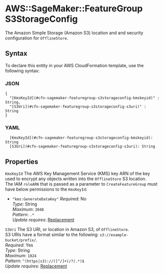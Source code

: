 # AWS::SageMaker::FeatureGroup S3StorageConfig<a name="aws-properties-sagemaker-featuregroup-s3storageconfig"></a>

The Amazon Simple Storage \(Amazon S3\) location and and security configuration for `OfflineStore`\.

## Syntax<a name="aws-properties-sagemaker-featuregroup-s3storageconfig-syntax"></a>

To declare this entity in your AWS CloudFormation template, use the following syntax:

### JSON<a name="aws-properties-sagemaker-featuregroup-s3storageconfig-syntax.json"></a>

```
{
  "[KmsKeyId](#cfn-sagemaker-featuregroup-s3storageconfig-kmskeyid)" : String,
  "[S3Uri](#cfn-sagemaker-featuregroup-s3storageconfig-s3uri)" : String
}
```

### YAML<a name="aws-properties-sagemaker-featuregroup-s3storageconfig-syntax.yaml"></a>

```
  [KmsKeyId](#cfn-sagemaker-featuregroup-s3storageconfig-kmskeyid): String
  [S3Uri](#cfn-sagemaker-featuregroup-s3storageconfig-s3uri): String
```

## Properties<a name="aws-properties-sagemaker-featuregroup-s3storageconfig-properties"></a>

`KmsKeyId` <a name="cfn-sagemaker-featuregroup-s3storageconfig-kmskeyid"></a>
The AWS Key Management Service \(KMS\) key ARN of the key used to encrypt any objects written into the `OfflineStore` S3 location\.  
The IAM `roleARN` that is passed as a parameter to `CreateFeatureGroup` must have below permissions to the `KmsKeyId`:

- `"kms:GenerateDataKey"`
  _Required_: No  
  _Type_: String  
  _Maximum_: `2048`  
  _Pattern_: `.*`  
  _Update requires_: [Replacement](https://docs.aws.amazon.com/AWSCloudFormation/latest/UserGuide/using-cfn-updating-stacks-update-behaviors.html#update-replacement)

`S3Uri` <a name="cfn-sagemaker-featuregroup-s3storageconfig-s3uri"></a>
The S3 URI, or location in Amazon S3, of `OfflineStore`\.  
S3 URIs have a format similar to the following: `s3://example-bucket/prefix/`\.  
_Required_: Yes  
_Type_: String  
_Maximum_: `1024`  
_Pattern_: `^(https|s3)://([^/]+)/?(.*)$`  
_Update requires_: [Replacement](https://docs.aws.amazon.com/AWSCloudFormation/latest/UserGuide/using-cfn-updating-stacks-update-behaviors.html#update-replacement)
